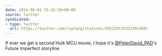 ```yaml
---
date: 2014-08-01 15:26:36+00:00
source: twitter
syndicated:
- type: twitter
  url: https://twitter.com/roytang/statuses/495229115331391488/
---
```


If ever we get a second Hulk MCU movie, I hope it's [@PeterDavid_PAD](https://twitter.com/PeterDavid_PAD/)'s Future Imperfect storyline